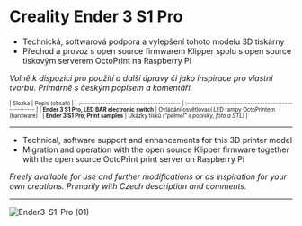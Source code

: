 # Creality Ender 3 S1 Pro

+ Technická, softwarová podpora a vylepšení tohoto modelu 3D tiskárny
+ Přechod a provoz s open source firmwarem Klipper spolu s open source tiskovým serverem OctoPrint na Raspberry Pi

*Volně k dispozici pro použití a další úpravy či jako inspirace pro vlastní tvorbu. Primárně s českým popisem a komentáři.*

<sub><sup>
| Složka                                    | Popis (obsah)                                         |
| :---------------------------------------- | :---------------------------------------------------- |
| **Ender 3 S1 Pro, LED BAR electronic switch** | Ovládání osvětlovací LED rampy OctoPrintem (hardware) |
| **Ender 3 S1 Pro, Print samples**             | Ukázky tisků *("pelmel" s popisky, foto a STL)*       |
</sub></sup>

---

+ Technical, software support and enhancements for this 3D printer model
+ Migration and operation with the open source Klipper firmware together with the open source OctoPrint print server on Raspberry Pi

*Freely available for use and further modifications or as inspiration for your own creations. Primarily with Czech description and comments.*

---
![Ender3-S1-Pro (01)](https://user-images.githubusercontent.com/104675746/232574976-71ace9bf-8acc-4321-9e91-964131450283.jpg)
